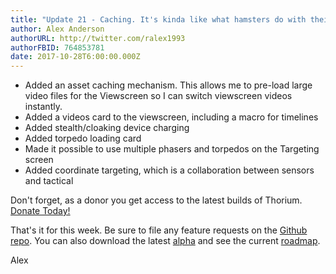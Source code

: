 ```yaml
---
title: "Update 21 - Caching. It's kinda like what hamsters do with their cheeks. 🐹"
author: Alex Anderson
authorURL: http://twitter.com/ralex1993
authorFBID: 764853781
date: 2017-10-28T6:00:00.000Z
---
```


- Added an asset caching mechanism. This allows me to pre-load large video files for the Viewscreen so I can switch viewscreen videos instantly.
- Added a videos card to the viewscreen, including a macro for timelines
- Added stealth/cloaking device charging
- Added torpedo loading card
- Made it possible to use multiple phasers and torpedos on the Targeting screen
- Added coordinate targeting, which is a collaboration between sensors and tactical


Don't forget, as a donor you get access to the latest builds of Thorium. [Donate Today!](/en/donate)

That's it for this week. Be sure to file any feature requests on the [Github repo](https://github.com/Thorium-Sim/thorium/issues). You can also download the latest [alpha](https://github.com/Thorium-Sim/thorium/releases) and see the current [roadmap](https://github.com/Thorium-Sim/thorium/projects/2).

Alex
